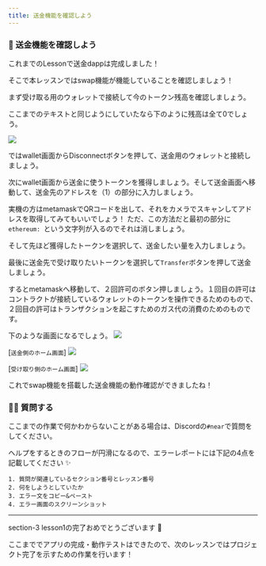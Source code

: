 ```yaml
---
title: 送金機能を確認しよう
---
```

### 🚀 送金機能を確認しよう

これまでのLessonで送金dappは完成しました！

そこで本レッスンではswap機能が機能していることを確認しましょう！

まず受け取る用のウォレットで接続して今のトークン残高を確認しましょう。

ここまでのテキストと同じようにしていたなら下のように残高は全て0でしょう。

![](/images/NEAR-MulPay/section-3/3_1_1.png)

ではwallet画面からDisconnectボタンを押して、送金用のウォレットと接続しましょう。

次にwallet画面から送金に使うトークンを獲得しましょう。そして送金画面へ移動して、送金先のアドレスを（1）の部分に入力しましょう。

実機の方はmetamaskでQRコードを出して、それをカメラでスキャンしてアドレスを取得してみてもいいでしょう！ ただ、この方法だと最初の部分に`ethereum: `という文字列が入るのでそれは消しましょう。

そして先ほど獲得したトークンを選択して、送金したい量を入力しましょう。

最後に送金先で受け取りたいトークンを選択して`Transfer`ボタンを押して送金しましょう。

するとmetamaskへ移動して、２回許可のボタン押しましょう。１回目の許可はコントラクトが接続しているウォレットのトークンを操作できるためのもので、２回目の許可はトランザクションを起こすためのガス代の消費のためのものです。

下のような画面になるでしょう。
![](/images/NEAR-MulPay/section-3/3_1_2.png)

[`送金側のホーム画面`]
![](/images/NEAR-MulPay/section-3/3_1_3.png)

[`受け取り側のホーム画面`]
![](/images/NEAR-MulPay/section-3/3_1_4.png)

これでswap機能を搭載した送金機能の動作確認ができましたね！

### 🙋‍♂️ 質問する

ここまでの作業で何かわからないことがある場合は、Discordの`#near`で質問をしてください。

ヘルプをするときのフローが円滑になるので、エラーレポートには下記の4点を記載してください ✨

```
1. 質問が関連しているセクション番号とレッスン番号
2. 何をしようとしていたか
3. エラー文をコピー&ペースト
4. エラー画面のスクリーンショット
```

---

section-3 lesson1の完了おめでとうございます 🎉

ここまででアプリの完成・動作テストはできたので、次のレッスンではプロジェクト完了を示すための作業を行います！

